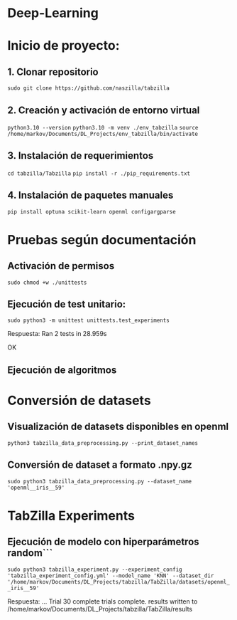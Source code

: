 # Deep-Learning

# Inicio de proyecto: 
## 1. Clonar repositorio
```sudo git clone https://github.com/naszilla/tabzilla```

## 2. Creación y activación de entorno virtual
```python3.10 --version```
```python3.10 -m venv ./env_tabzilla```
```source /home/markov/Documents/DL_Projects/env_tabzilla/bin/activate```

## 3. Instalación de requerimientos
```cd tabzilla/Tabzilla```
```pip install -r ./pip_requirements.txt```

## 4. Instalación de paquetes manuales
```pip install optuna scikit-learn openml configargparse```

# Pruebas según documentación
## Activación de permisos
```sudo chmod +w ./unittests```

## Ejecución de test unitario:
```sudo python3 -m unittest unittests.test_experiments```

Respuesta:
Ran 2 tests in 28.959s

OK

## Ejecución de algoritmos


# Conversión de datasets
## Visualización de datasets disponibles en openml
```python3 tabzilla_data_preprocessing.py --print_dataset_names```

## Conversión de dataset a formato .npy.gz
```sudo python3 tabzilla_data_preprocessing.py --dataset_name 'openml__iris__59'```

# TabZilla Experiments
## Ejecución de modelo con hiperparámetros random```
```sudo python3 tabzilla_experiment.py --experiment_config 'tabzilla_experiment_config.yml' --model_name 'KNN' --dataset_dir '/home/markov/Documents/DL_Projects/tabzilla/TabZilla/datasets/openml__iris__59'```

Respuesta:
...
Trial 30 complete
trials complete. results written to /home/markov/Documents/DL_Projects/tabzilla/TabZilla/results